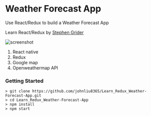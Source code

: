 # Weather Forecast App

Use React/Redux to build a Weather Forecast App

Learn React/Redux by [Stephen Grider](https://www.udemy.com/react-redux/)

![screenshot](https://cloud.githubusercontent.com/assets/27403702/25586113/6cb5cc06-2ed0-11e7-89b6-180179cf2bab.gif)

1. React native
2. Redux
3. Google map
4. Openweathermap API

### Getting Started

```
> git clone https://github.com/johnliu8365/Learn_Redux_Weather-Forecast-App.git
> cd Learn_Redux_Weather-Forecast-App
> npm install
> npm start
```
